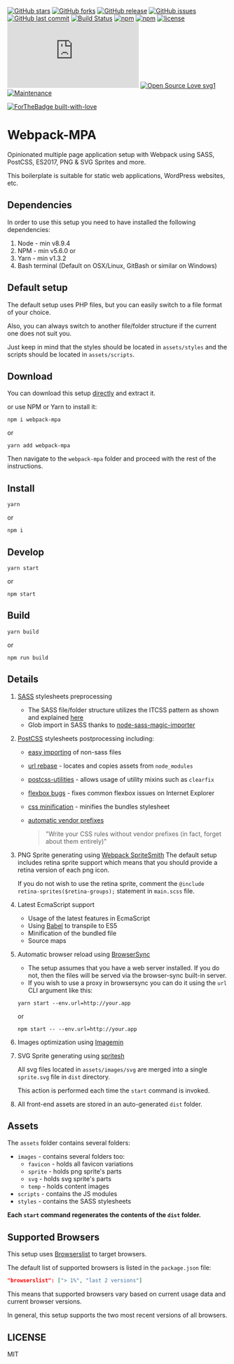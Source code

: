 [![GitHub stars](https://img.shields.io/github/stars/scriptex/webpack-mpa.svg?style=social&label=Stars)](https://github.com/scriptex/webpack-mpa)
[![GitHub forks](https://img.shields.io/github/forks/scriptex/webpack-mpa.svg?style=social&label=Fork)](https://github.com/scriptex/webpack-mpa/network#fork-destination-box)
[![GitHub release](https://img.shields.io/github/release/scriptex/webpack-mpa.svg)](https://github.com/scriptex/webpack-mpa/releases/latest)
[![GitHub issues](https://img.shields.io/github/issues/scriptex/webpack-mpa.svg)](https://github.com/scriptex/webpack-mpa/issues)
[![GitHub last commit](https://img.shields.io/github/last-commit/scriptex/webpack-mpa.svg)](https://github.com/scriptex/webpack-mpa/commits/master)
[![Build Status](https://travis-ci.org/scriptex/webpack-mpa.svg?branch=master)](https://travis-ci.org/scriptex/webpack-mpa)
[![npm](https://img.shields.io/npm/dt/webpack-mpa.svg)](https://www.npmjs.com/package/webpack-mpa)
[![npm](https://img.shields.io/npm/v/webpack-mpa.svg)](https://www.npmjs.com/package/webpack-mpa)
[![license](https://img.shields.io/github/license/scriptex/webpack-mpa.svg)](https://github.com/scriptex/webpack-mpa)
[![Analytics](https://ga-beacon.appspot.com/UA-83446952-1/github.com/scriptex/webpack-mpa/README.md)](https://github.com/scriptex/webpack-mpa/)
[![Open Source Love svg1](https://badges.frapsoft.com/os/v1/open-source.svg?v=103)](https://github.com/scriptex/webpack-mpa/)
[![Maintenance](https://img.shields.io/badge/Maintained%3F-yes-green.svg)](https://github.com/scriptex/webpack-mpa/graphs/commit-activity)

[![ForTheBadge built-with-love](http://ForTheBadge.com/images/badges/built-with-love.svg)](https://github.com/scriptex/)

# Webpack-MPA

Opinionated multiple page application setup with Webpack using SASS, PostCSS, ES2017, PNG & SVG Sprites and more.

This boilerplate is suitable for static web applications, WordPress websites, etc.

## Dependencies

In order to use this setup you need to have installed the following dependencies:

1.  Node - min v8.9.4
2.  NPM - min v5.6.0
    or
3.  Yarn - min v1.3.2
4.  Bash terminal (Default on OSX/Linux, GitBash or similar on Windows)

## Default setup

The default setup uses PHP files, but you can easily switch to a file format of your choice.

Also, you can always switch to another file/folder structure if the current one does not suit you.

Just keep in mind that the styles should be located in `assets/styles` and the scripts should be located in `assets/scripts`.

## Download

You can download this setup [directly](https://github.com/scriptex/webpack-mpa/archive/master.zip) and extract it.

or use NPM or Yarn to install it:

```console
npm i webpack-mpa
```

or

```console
yarn add webpack-mpa
```

Then navigate to the `webpack-mpa` folder and proceed with the rest of the instructions.

## Install

```console
yarn
```

or

```console
npm i
```

## Develop

```console
yarn start
```

or

```console
npm start
```

## Build

```console
yarn build
```

or

```console
npm run build
```

## Details

1.  [SASS](http://sass-lang.com/) stylesheets preprocessing

    *   The SASS file/folder structure utilizes the ITCSS pattern as shown and explained [here](https://www.xfive.co/blog/itcss-scalable-maintainable-css-architecture/)
    *   Glob import in SASS thanks to [node-sass-magic-importer](https://github.com/maoberlehner/node-sass-magic-importer)

2.  [PostCSS](https://github.com/postcss/postcss) stylesheets postprocessing including:

    *   [easy importing](https://github.com/TrySound/postcss-easy-import) of non-sass files
    *   [url rebase](https://github.com/postcss/postcss-url) - locates and copies assets from `node_modules`
    *   [postcss-utilities](https://github.com/ismamz/postcss-utilities) - allows usage of utility mixins such as `clearfix`
    *   [flexbox bugs](https://github.com/luisrudge/postcss-flexbugs-fixes) - fixes common flexbox issues on Internet Explorer
    *   [css minification](http://cssnano.co/) - minifies the bundles stylesheet
    *   [automatic vendor prefixes](https://github.com/postcss/autoprefixer)

        > "Write your CSS rules without vendor prefixes (in fact, forget about them entirely)"

3.  PNG Sprite generating using [Webpack SpriteSmith](https://github.com/mixtur/webpack-spritesmith)
    The default setup includes retina sprite support which means that you should provide a retina version of each png icon.

    If you do not wish to use the retina sprite, comment the `@include retina-sprites($retina-groups);` statement in `main.scss` file.

4.  Latest EcmaScript support

    *   Usage of the latest features in EcmaScript
    *   Using [Babel](https://github.com/babel/babel) to transpile to ES5
    *   Minification of the bundled file
    *   Source maps

5.  Automatic browser reload using [BrowserSync](https://browsersync.io/)

    *   The setup assumes that you have a web server installed. If you do not, then the files will be served via the browser-sync built-in server.
    *   If you wish to use a proxy in browsersync you can do it using the `url` CLI argument like this:

    ```console
    yarn start --env.url=http://your.app
    ```

    or

    ```console
    npm start -- --env.url=http://your.app
    ```

6.  Images optimization using [Imagemin](https://github.com/Klathmon/imagemin-webpack-plugin)

7.  SVG Sprite generating using [spritesh](https://www.npmjs.com/package/spritesh)

    All svg files located in `assets/images/svg` are merged into a single `sprite.svg` file in `dist` directory.

    This action is performed each time the `start` command is invoked.

8.  All front-end assets are stored in an auto-generated `dist` folder.

## Assets

The `assets` folder contains several folders:

*   `images` - contains several folders too:
    *   `favicon` - holds all favicon variations
    *   `sprite` - holds png sprite's parts
    *   `svg` - holds svg sprite's parts
    *   `temp` - holds content images
*   `scripts` - contains the JS modules
*   `styles` - contains the SASS stylesheets

**Each `start` command regenerates the contents of the `dist` folder.**

## Supported Browsers

This setup uses [Browserslist](https://github.com/browserslist/browserslist) to target browsers.

The default list of supported browsers is listed in the `package.json` file:

```json
"browserslist": ["> 1%", "last 2 versions"]
```

This means that supported browsers vary based on current usage data and current browser versions.

In general, this setup supports the two most recent versions of all browsers.

## LICENSE

MIT
